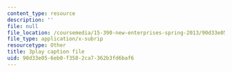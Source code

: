 ```yaml
---
content_type: resource
description: ''
file: null
file_location: /coursemedia/15-390-new-enterprises-spring-2013/90d33e056eb0f3582ca7362b3fd6baf6_IPDZFNh73Kw.srt
file_type: application/x-subrip
resourcetype: Other
title: 3play caption file
uid: 90d33e05-6eb0-f358-2ca7-362b3fd6baf6
---
```

